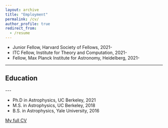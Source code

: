 ```yaml
---
layout: archive
title: "Employment"
permalink: /cv/
author_profile: true
redirect_from:
  - /resume
---
```


* Junior Fellow, Harvard Society of Fellows, 2021-
* ITC Fellow, Institute for Theory and Computation, 2021-
* Fellow, Max Planck Institute for Astronomy, Heidelberg, 2021-


---
<h2>Education</h2>  
---

* Ph.D in Astrophysics, UC Berkeley, 2021 
* M.S. in Astrophysics, UC Berkeley, 2018
* B.S. in Astrophysics, Yale University, 2016

<span style="color:#5DADE2">[My full CV](https://kareemelbadry.github.io/files/El_Badry_Kareem_CV.pdf)</span>



